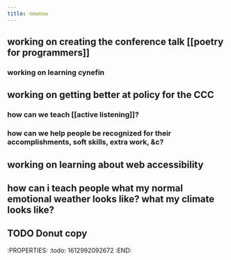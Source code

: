 ```yaml
---
title: nownow
---
```


## working on creating the conference talk [[poetry for programmers]]
### working on learning cynefin
## working on getting better at policy for the CCC
### how can we teach [[active listening]]?
### how can we help people be recognized for their accomplishments, soft skills, extra work, &c?
## working on learning about web accessibility
## how can i teach people what my normal emotional weather looks like? what my climate looks like?
##
## TODO Donut copy
:PROPERTIES:
:todo: 1612992092672
:END:
